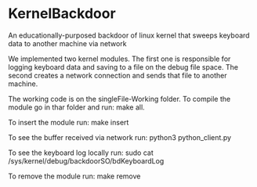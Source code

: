 # KernelBackdoor

An educationally-purposed backdoor of linux kernel that sweeps keyboard data to another machine via network

We implemented two kernel modules. The first one is responsible for logging keyboard data and saving to a file on the debug file space. The second creates a network connection and sends that file to another machine.

The working code is on the singleFile-Working folder.
To compile the module go in thar folder and run: make all.

To insert the module run: make insert

To see the buffer received via network run: python3 python_client.py

To see the keyboard log locally run: sudo cat /sys/kernel/debug/backdoorSO/bdKeyboardLog

To remove the module run: make remove
